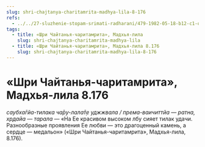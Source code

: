 ```yaml
---
slug: shri-chajtanya-charitamrita-madhya-lila-8-176
refs:
  - ../../27-sluzhenie-stopam-srimati-radharani/479-1982-05-18-b12-c1-obyasnenie-stroki-o-tilake-blagoj-udachi-na-lbu-radharani.md
tags:
  - title: «Шри Чайтанья-чаритамрита», Мадхья-лила
    slug: shri-chajtanya-charitamrita-madhya-lila
  - title: «Шри Чайтанья-чаритамрита», Мадхья-лила 8.176
    slug: shri-chajtanya-charitamrita-madhya-lila-8-176
---
```


# «Шри Чайтанья-чаритамрита», Мадхья-лила 8.176

*саубха̄гйа-тилака ча̄ру-лала̄т̣е уджжвала / према-ваичиттйа — ратна, хр̣дайа — тарала* — «На Ее красивом высоком лбу сияет тилак удачи. Разнообразные проявления Ее любви — это драгоценный камень, а сердце — медальон» («Шри Чайтанья-чаритамрита», Мадхья-лила, 8.176).
